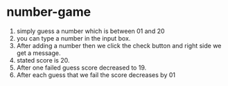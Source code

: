 # number-game

1. simply guess a number which is between 01 and 20
2. you can type a number in the input box.
3. After adding a number then we click the check button and right side we get a message.
4. stated score is 20. 
5. After one failed guess score decreased to 19.
6. After each guess that we fail the score decreases by 01
